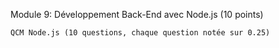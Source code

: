 Module 9: Développement Back-End avec Node.js (10 points)


    QCM Node.js (10 questions, chaque question notée sur 0.25)
